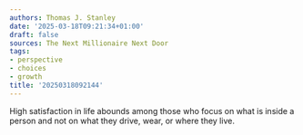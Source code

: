 ```yaml
---
authors: Thomas J. Stanley
date: '2025-03-18T09:21:34+01:00'
draft: false
sources: The Next Millionaire Next Door
tags:
- perspective
- choices
- growth
title: '20250318092144'
---
```


High satisfaction in life abounds among those who focus on what is inside a person and not on what they drive, wear, or where they live.